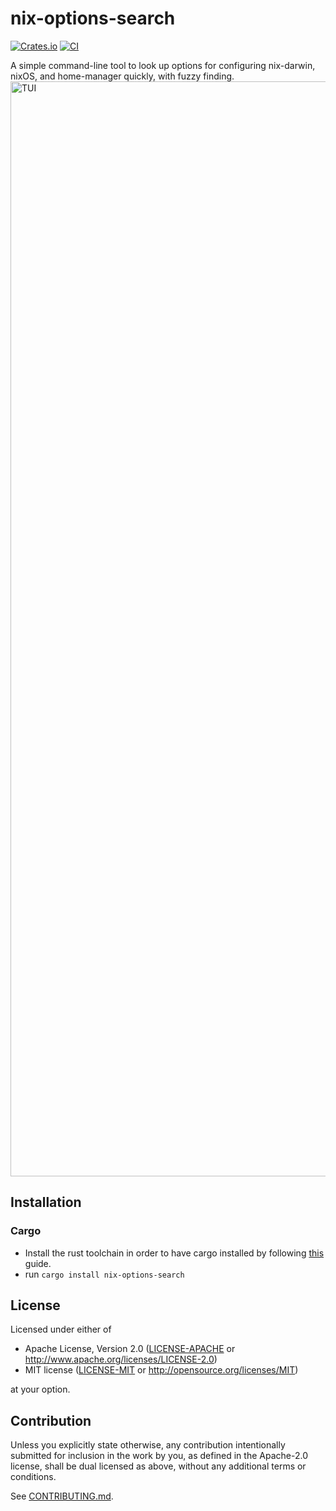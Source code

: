 # nix-options-search

[![Crates.io](https://img.shields.io/crates/v/nix-options-search.svg)](https://crates.io/crates/nix-options-search)
[![CI](https://github.com/madsbv/nix-options-search/workflows/CI/badge.svg)](https://github.com/madsbv/nix-options-search/actions)

A simple command-line tool to look up options for configuring nix-darwin, nixOS, and home-manager quickly, with fuzzy finding.
<img width="1752" alt="TUI" src="https://github.com/madsbv/nix-options-search/assets/2766060/615ea8ed-8f70-41d3-abb9-9d8132c5757d">

## Installation

### Cargo

* Install the rust toolchain in order to have cargo installed by following
  [this](https://www.rust-lang.org/tools/install) guide.
* run `cargo install nix-options-search`

## License

Licensed under either of

 * Apache License, Version 2.0
   ([LICENSE-APACHE](LICENSE-APACHE) or http://www.apache.org/licenses/LICENSE-2.0)
 * MIT license
   ([LICENSE-MIT](LICENSE-MIT) or http://opensource.org/licenses/MIT)

at your option.

## Contribution

Unless you explicitly state otherwise, any contribution intentionally submitted
for inclusion in the work by you, as defined in the Apache-2.0 license, shall be
dual licensed as above, without any additional terms or conditions.

See [CONTRIBUTING.md](CONTRIBUTING.md).
